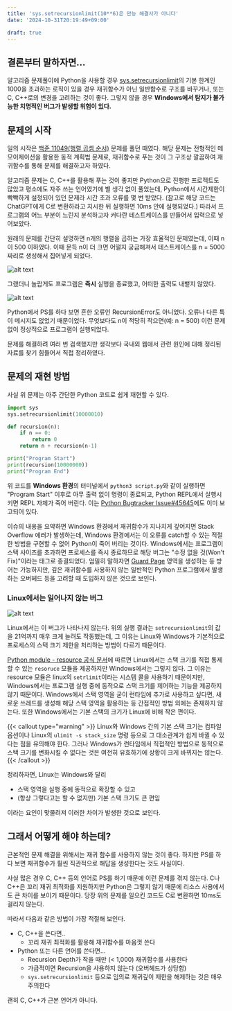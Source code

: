 ```yaml
---
title: 'sys.setrecursionlimit(10**6)은 만능 해결사가 아니다'
date: '2024-10-31T20:19:49+09:00'

draft: true
---
```


## 결론부터 말하자면...
알고리즘 문제풀이에 Python을 사용할 경우 [sys.setrecursionlimit](https://docs.python.org/3.13/library/sys.html#sys.setrecursionlimit)의 기본 한계인 1000을 초과하는 로직이 있을 경우
재귀함수가 아닌 일반함수로 구조를 바꾸거나, 또는 C, C++로의 변경을 고려하는 것이 좋다. 그렇지 않을 경우 **Windows에서 탐지가 불가능한 치명적인 버그가 발생할 위험이 있다.**

## 문제의 시작
일의 시작은 [백준 11049(행렬 곱셈 순서)](https://www.acmicpc.net/problem/11049) 문제를 풀던 때였다.
해당 문제는 전형적인 메모이제이션을 활용한 동적 계획법 문제로, 재귀함수로 푸는 것이 그 구조상 깔끔하여 재귀함수를 통해 문제를 해결하고자 하였다.

알고리즘 문제는 C, C++를 활용해 푸는 것이 좋지만 Python으로 진행한 프로젝트도 많았고 평소에도 자주 쓰는 언어였기에 별 생각 없이 풀었는데,
Python에서 시간제한이 빡빡하게 설정되어 있던 문제라 시간 초과 오류를 몇 번 받았다.
(참고로 해당 코드는 ChatGPT에게 C로 변환하라고 지시한 뒤 실행하면 10ms 안에 실행되었다.)
따라서 프로그램의 어느 부분이 느린지 분석하고자 커다란 테스트케이스를 만들어서 입력으로 넣어보았다.

원래의 문제를 간단히 설명하면 n개의 행렬을 곱하는 가장 효율적인 문제였는데, 이때 n이 500 이하였다.
이때 문득 n이 더 크면 어떨지 궁금해져서 테스트케이스를 n = 5000짜리로 생성해서 집어넣게 되었다.

![alt text](/python-recursion-bug-1.png "matrix_size = 5000이다.")

그랬더니 놀랍게도 프로그램은 **즉시** 실행을 종료했고, 어떠한 출력도 내뱉지 않았다.

![alt text](/python-recursion-bug-2.png "당시 상황 재연. 프로그램의 출력이 없다. 화면에는 나타나지 않았지만 ")

Python에서 PS를 하다 보면 흔한 오류인 RecursionError도 아니었다.
오류나 다른 특이 메시지도 없었기 때문이었다.
무엇보다도 n이 적당히 작으면(예: n = 500) 이런 문제 없이 정상적으로 프로그램이 실행되었다.

문제를 해결하려 여러 번 검색했지만 생각보다 국내외 웹에서 관련 원인에 대해 정리된 자료를 찾기 힘들어서 직접 정리하였다.

## 문제의 재현 방법
사실 위 문제는 아주 간단한 Python 코드로 쉽게 재현할 수 있다.

```python
import sys
sys.setrecursionlimit(10000010)

def recursion(n):
    if n == 0:
        return 0
    return n + recursion(n-1)

print("Program Start")
print(recursion(10000000))
print("Program End")
```

위 코드를 **Windows 환경**의 터미널에서 `python3 script.py`와 같이 실행하면 "Program Start" 이후로 아무 출력 없이 명령이 종료되고, Python REPL에서 실행시키면 REPL 자체가 죽어 버린다.
이는 [Python Bugtracker Issue#45645](https://bugs.python.org/issue45645)에도 이미 보고되어 있다.

이슈의 내용을 요약하면 Windows 환경에서 재귀함수가 지나치게 깊어지면 Stack Overflow 에러가 발생하는데, Windows 환경에서는 이 오류를 catch할 수 있는 적절한 방법을 구현할 수 없어 Python이 죽어 버리는 것이다.
Windows에서는 프로그램이 스택 사이즈를 초과하면 프로세스를 즉시 종료하므로 해당 버그는 "수정 없을 것(Won't Fix)"이라는 태그로 종결되었다.
엄밀히 말하자면 [Guard Page](https://learn.microsoft.com/ko-kr/windows/win32/memory/creating-guard-pages) 영역을 생성하는 등 방어는 가능하지만, 깊은 재귀함수를 사용하지 않는 일반적인 Python 프로그램에서
발생하는 오버헤드 등을 고려할 때 도입하지 않은 것으로 보인다.

### Linux에서는 일어나지 않는 버그
![alt text](image.png "Windows에서 작동하지 않는 이 코드는, Linux에서는 0.01초 이내로 실행된다. 사진은 Amazon EC2 Linux 환경.")

Linux에서는 이 버그가 나타나지 않는다.
위의 실행 결과는 `setrecursionlimit`의 값을 21억까지 매우 크게 늘려도 작동했는데, 그 이유는 Linux와 Windows가 기본적으로 프로세스의 스택 크기 제한을 처리하는 방법이 다르기 때문이다.

[Python module - resource 공식 문서](https://docs.python.org/ko/3/library/resource.html)에 따르면 Linux에서는 스택 크기를 직접 통제할 수 있는 `resoruce` 모듈을 제공하지만 Windows에서는 그렇지 않다.
그 이유는 resource 모듈은 linux의 `setrlimit`이라는 시스템 콜을 사용하기 때문이지만, Windows에서는 프로그램 실행 중에 동적으로 스택 크기를 제어하는 기능을 제공하지 않기 때문이다.
Windows에서 스택 영역을 굳이 런타임에 추가로 사용하고 싶다면, 새로운 쓰레드를 생성해 해당 스택 영역을 활용하는 등 간접적인 방법 외에는 존재하지 않는다.
또한 Windows에서는 기본 스택의 크기가 Linux에 비해 작은 편이다.

{{< callout type="warning" >}}
  Linux와 Windows 간의 기본 스택 크기는 컴파일 옵션이나 Linux의 `ulimit -s stack_size` 명령 등으로 그 대소관계가 쉽게 바뀔 수 있다는 점을 유의해야 한다.
  그러나 Windows가 런타임에서 직접적인 방법으로 동적으로 스택 크기를 변화시킬 수 없다는 것은 여전히 유효하기에 상황이 크게 바뀌지는 않는다.
{{< /callout >}}

정리하자면, Linux는 Windows와 달리
* 스택 영역을 실행 중에 동적으로 확장할 수 있고
* (항상 그렇다고는 할 수 없지만) 기본 스택 크기도 큰 편임

이라는 요인이 맞물려져 이러한 차이가 발생한 것으로 보인다.

## 그래서 어떻게 해야 하는데?
근본적인 문제 해결을 위해서는 재귀 함수를 사용하지 않는 것이 좋다.
하지만 PS를 하다 보면 재귀함수가 훨씬 직관적으로 해답을 생성한다는 것도 사실이다.

사실 많은 경우 C, C++ 등의 언어로 PS를 하기 때문에 이런 문제를 겪지 않는다.
C나 C++은 꼬리 재귀 최적화를 지원하지만 Python은 그렇지 않기 때문에 리소스 사용에서도 큰 차이를 보이기 때문이다.
당장 위의 문제를 일으킨 코드도 C로 변환하면 10ms도 걸리지 않는다.

따라서 다음과 같은 방법이 가장 적절해 보인다.

* C, C++을 쓴다면..
    * 꼬리 재귀 최적화를 활용해 재귀함수를 마음껏 쓴다
* Python 또는 다른 언어를 쓴다면...
    * Recursion Depth가 작을 때만 (< 1,000) 재귀함수를 사용한다
    * 가급적이면 Recursion을 사용하지 않는다 (오버헤드가 상당함)
    * `sys.setrecursionlimit` 등으로 임의로 재귀깊이 제한을 해제하는 것은 매우 주의한다

괜히 C, C++가 근본 언어가 아니다.